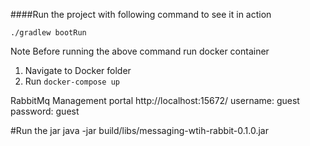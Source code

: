 ####Run the project with following command to see it in action

```./gradlew bootRun```

Note Before running the above command run docker container
1. Navigate to Docker folder 
2. Run ``docker-compose up``

RabbitMq Management portal
http://localhost:15672/
username: guest
password: guest


#Run the jar
java -jar build/libs/messaging-wtih-rabbit-0.1.0.jar



